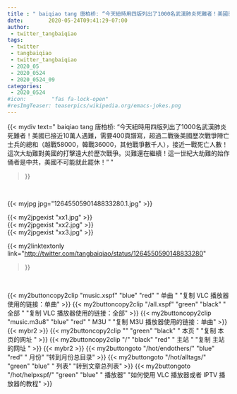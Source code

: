 ```yaml
---
title : " baiqiao tang 唐柏桥: “今天紐時用四版列出了1000名武漢肺炎死難者！美國已接近10萬人遇難，需要400頁譜寫，超過二戰後美國歷次戰爭陣亡士兵的總和（越戰58000，韓戰36000，其他戰爭數千人），接近一戰死亡人數！這次大劫難對美國的打擊遠大於歷次戰爭。災難還在繼續！這一世紀大劫難的始作俑者是中共，美國不可能就此罷休！”  "
date:        2020-05-24T09:41:29-07:00
author:
 - twitter_tangbaiqiao
tags:
 - twitter
 - tangbaiqiao
 - twitter_tangbaiqiao
 - 2020_05
 - 2020_0524
 - 2020_0524_09
categories:
 - 2020_0524
#icon:        "fas fa-lock-open"
#resImgTeaser: teaserpics/wikipedia.org/emacs-jokes.png
---
```


{{< mydiv text=" baiqiao tang 唐柏桥: “今天紐時用四版列出了1000名武漢肺炎死難者！美國已接近10萬人遇難，需要400頁譜寫，超過二戰後美國歷次戰爭陣亡士兵的總和（越戰58000，韓戰36000，其他戰爭數千人），接近一戰死亡人數！這次大劫難對美國的打擊遠大於歷次戰爭。災難還在繼續！這一世紀大劫難的始作俑者是中共，美國不可能就此罷休！”  "
>}}
<br>


 {{< myjpg jpg="1264550590148833280.1.jpg" >}}<br> 

{{< my2jpgexist "xx1.jpg" >}}<br>
{{< my2jpgexist "xx2.jpg" >}}<br>
{{< my2jpgexist "xx3.jpg" >}}<br>


{{< my2linktextonly link="http://twitter.com/tangbaiqiao/status/1264550590148833280"
>}}


<br>

{{< my2buttoncopy2clip "music.xspf"        "blue"   "red"    " 单曲 "  "复制 VLC 播放器使用的链接：单曲" >}} {{< my2buttoncopy2clip "/all.xspf"         "green"  "black"  " 全部 "  "复制 VLC 播放器使用的链接：全部" >}} {{< my2buttoncopy2clip "music.m3u8"        "blue"   "red"    " M3U  "    "复制 M3U 播放器使用的链接：单曲" >}} {{< mybr2 >}} {{< my2buttoncopy2clip ""                  "green"  "black"  " 本页 "    "复制 本页的网址 " >}} {{< my2buttoncopy2clip "/"                 "black"  "red"    " 主站 "    "复制 主站的网址 " >}} {{< mybr2 >}} {{< my2buttongoto      "/hot/endothers/"   "blue"   "red"    " 月份"   "转到月份总目录" >}} {{< my2buttongoto      "/hot/alltags/"     "green"  "blue"   " 列表"   "转到文章总列表" >}} {{< my2buttongoto      "/hot/helpxspf/"    "green"  "blue"   " 播放器" "如何使用 VLC 播放器或者 IPTV 播放器的教程" >}} 

